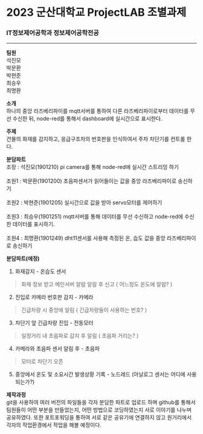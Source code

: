 # 2023 군산대학교 ProjectLAB 조별과제
### IT정보제어공학과 정보제어공학전공
---
**팀원**</br>
석진모</br> 
박문환</br>
박현준</br>
최승우</br>
최명환</br>

**소개**</br>
하나의 중앙 라즈베리파이를 mqtt서버를 통하여 다른 라즈베리파이로부터 데이터를 무선 수신한 뒤, 
node-red를 통해서 dashboard에 실시간으로 표시한다.

**주제**</br>
건물의 화재를 감지하고, 응급구조차의 번호판을 인식하여서 
주차 차단기를 컨트롤 한다.

**분담파트**</br>
조장 : 석진모(1901210) pi camera를 통해 node-red에 실시간 스트리밍 하기
<br></br>
조원1 : 박문환(1901200) 초음파센서가 읽어들이는 값을 중앙 라즈베리파이로 송신하기
<br></br>
조원2 : 박현준(1901205) 실시간으로 값을 받아 servo모터를 제어하기
<br></br>
조원3 : 최승우(1901251) mqtt서버를 통해 데이터를 무선 수신하고 node-red에 수신 한 데이터를 표시하기.
<br></br>
조원4 : 최명환(1901249) dht11센서를 사용해 측정된 온, 습도 값을 중앙 라즈베리파이로 송신하기

**분담파트(에정)**</br>
1. 화재감지 - 온습도 센서
> 화재 정보 받고 메인서버 알람
> 알람 후 신고
( 어느정도 온도에 알람? )

2. 진입로 카메라 번호판 감지 - 카메라
> 긴급차량 시 중앙에 알림
( 긴급차량들이 사용하는 번호? )

3. 차단기 앞 긴급차량 진입 - 전동모터
> 일정거리 내 초음파로 감지 후 알림
( 초음파 거리는? )

4. 카메라와 초음파 센서 알림 후 - 초음파
> 모터로 차단기 오픈

5. 중앙에서 온도 및 소요시간 발생상황 기록 - 노드레드
(아날로그 센서는 어디에 사용되는가?)

**제작과정**</br>
git을 사용하여 여러 버전의 파일들을 각자 분담한 파트로 업로드 하며
github를 통해서 팀원들이 어떤 부분을 만들었는지, 어떤 방법으로 코딩하였는지 
서로 이야기를 나누며 공유하였다.
또한 포트포워딩을 통하여 서로 같은 공유기에 연결하지 않고 
원거리에서 각자의 작업환경에서 작업을 해볼 예정이다.

